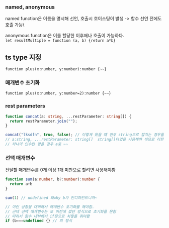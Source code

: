 ### named, anonymous

named function은 이름을 명시해 선언, 호출시 호이스팅이 발생 -> 함수 선언 전에도 호출 가능\

anonymous function은 이를 할당한 이후에나 호출이 가능하다. \
`let resultMultiple = function (a, b) {return a*b}`

## ts type 지정

`function plus(x:number, y:number):number {~~}`

### 매개변수 초기화

`function plus(x:number, y:number=2):number {~~}`

### rest parameters

```typescript
function concat(a: string, ...restParameter: string[]) {
  return restParameter.join("");
}

concat("lksdfn", true, false); // 이렇게 왔을 떄 전부 string으로 합치는 경우를 방지하기 위해
// a:string, ...restParameter: string[]  string[]타입을 사용해야 하므로 러한 매개변수를 취함.
// 하나의 인수만 받을 경우 a로 ~~
```

### 선택 매개변수

전달할 매개변수를 0개 이상 1개 미만으로 할려면 사용해야함

```typescript
function sum(a:number, b?:number):number {
  return a+b
}

sum(1) // undefined 왜why b가 언디파인드니까~

// 이런 상황을 대비해서 매개변수 초기화를 해야함.
// 근데 선택 매개변수는 또 이전에 썼던 방식으로 초기화를 몬함
// 따라서 함수 내부에서 if문으로 처맇를 줘야함
if (b===undefined {} // 의 형식
```
